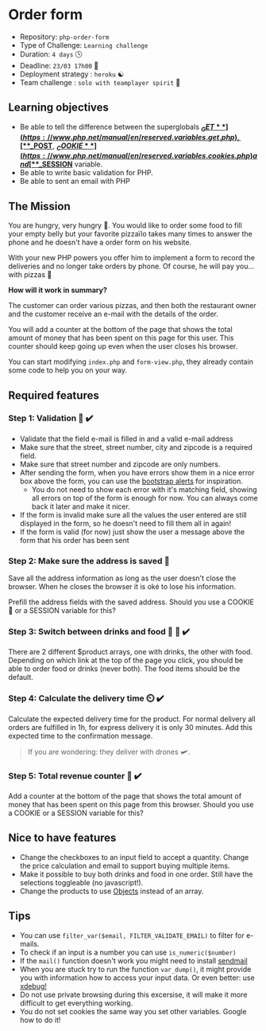 # Order form

- Repository: `php-order-form`
- Type of Challenge: `Learning challenge`
- Duration: `4 days` 🕓
- Deadline: `23/03 17h00` 🔔
- Deployment strategy : `heroku` ☯️
- Team challenge : `solo with teamplayer spirit` 💞

## Learning objectives
- Be able to tell the difference between the superglobals [**$_GET**](https://www.php.net/manual/en/reserved.variables.get.php), [**$_POST**](https://www.php.net/manual/en/reserved.variables.post.php), [**$_COOKIE**](https://www.php.net/manual/en/reserved.variables.cookies.php) and [**$_SESSION**](https://www.php.net/manual/en/reserved.variables.session.php) variable.
- Be able to write basic validation for PHP.
- Be able to sent an email with PHP

## The Mission

You are hungry, very hungry 🤤. You would like to order some food to fill your empty belly but your favorite pizzaïlo takes many times to answer the phone and he doesn't have a order form on his website. 

With your new PHP powers you offer him to implement a form to record the deliveries and no longer take orders by phone. Of course, he will pay you... with pizzas 🍕

**How will it work in summary?** 

The customer can order various pizzas, and then both the restaurant owner and the customer receive an e-mail with the details of the order.

You will add a counter at the bottom of the page that shows the total amount of money that has been spent on this page for this user.
This counter should keep going up even when the user closes his browser.

You can start modifying `index.php` and `form-view.php`, they already contain some code to help you on your way.


## Required features

### Step 1: Validation 🛂 :heavy_check_mark:
- Validate that the field e-mail is filled in and a valid e-mail address
- Make sure that the street, street number, city and zipcode is a required field.
- Make sure that street number and zipcode are only numbers.
- After sending the form, when you have errors show them in a nice error box above the form, you can use the [bootstrap alerts](https://getbootstrap.com/docs/5.0/components/alerts/) for inspiration.
    - You do not need to show each error with it's matching field, showing all errors on top of the form is enough for now. You can always come back it later and make it nicer.
- If the form is invalid make sure all the values the user entered are still displayed in the form, so he doesn't need to fill them all in again!
- If the form is valid (for now) just show the user a message above the form that his order has been sent

### Step 2: Make sure the address is saved 📩
Save all the address information as long as the user doesn't close the browser. When he closes the browser it is oké to lose his information.

Prefill the address fields with the saved address.
Should you use a COOKIE 🍪 or a SESSION variable for this?

### Step 3: Switch between drinks and food 🥤 🍕 :heavy_check_mark:
There are 2 different $product arrays, one with drinks, the other with food. Depending on which link at the top of the page you click, you should be able to order food or drinks (never both).
The food items should be the default.

### Step 4: Calculate the delivery time ⏲️ :heavy_check_mark:
Calculate the expected delivery time for the product. For normal delivery all orders are fulfilled in 1h, for express delivery it is only 30 minutes.
Add this expected time to the confirmation message.
> If you are wondering: they deliver with drones 🛩️.

### Step 5: Total revenue counter 🧮 :heavy_check_mark:
Add a counter at the bottom of the page that shows the total amount of money that has been spent on this page from this browser. 
Should you use a COOKIE or a SESSION variable for this?


## Nice to have features
- Change the checkboxes to an input field to accept a quantity.
Change the price calculation and email to support buying multiple items.
- Make it possible to buy both drinks and food in one order. Still have the selections toggleable (no javascript!).
- Change the products to use [Objects](https://www.php.net/manual/en/language.types.object.php) instead of an array.

## Tips
- You can use `filter_var($email, FILTER_VALIDATE_EMAIL)` to filter for e-mails.
- To check if an input is a number you can use `is_numeric($number)`
- If the `mail()` function doesn't work you might need to install [sendmail](https://gist.github.com/adamstac/7462202)
- When you are stuck try to run the function `var_dump()`, it might provide you with information how to access your input data. Or even better: use [xdebug!](https://xdebug.org/)
- Do not use private browsing during this excersise, it will make it more difficult to get everything working.
- You do not set cookies the same way you set other variables. Google how to do it!